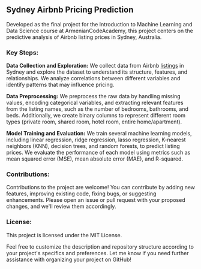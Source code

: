 ## Sydney Airbnb Pricing Prediction

Developed as the final project for the Introduction to Machine Learning and Data Science course at ArmenianCodeAcademy, this project centers on the predictive analysis of Airbnb listing prices in Sydney, Australia.

### Key Steps:

**Data Collection and Exploration:** 
We collect data from Airbnb [listings](http://insideairbnb.com/) in Sydney and explore the dataset to understand its structure, features, and relationships. We analyze correlations between different variables and identify patterns that may influence pricing.

**Data Preprocessing:** 
We preprocess the raw data by handling missing values, encoding categorical variables, and extracting relevant features from the listing names, such as the number of bedrooms, bathrooms, and beds. Additionally, we create binary columns to represent different room types (private room, shared room, hotel room, entire home/apartment).

**Model Training and Evaluation:** 
We train several machine learning models, including linear regression, ridge regression, lasso regression, K-nearest neighbors (KNN), decision trees, and random forests, to predict listing prices. We evaluate the performance of each model using metrics such as mean squared error (MSE), mean absolute error (MAE), and R-squared.

### Contributions:

Contributions to the project are welcome! You can contribute by adding new features, improving existing code, fixing bugs, or suggesting enhancements. Please open an issue or pull request with your proposed changes, and we'll review them accordingly.

### License:

This project is licensed under the MIT License.

Feel free to customize the description and repository structure according to your project's specifics and preferences. Let me know if you need further assistance with organizing your project on GitHub!

